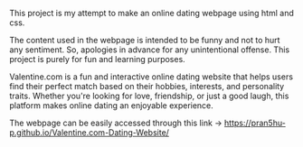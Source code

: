 This project is my attempt to make an online dating webpage using html and css.

The content used in the webpage is intended to be funny and not to hurt any sentiment. So, apologies in advance for any unintentional offense. This project is purely for fun and learning purposes.

Valentine.com is a fun and interactive online dating website that helps users find their perfect match based on their hobbies, interests, and personality traits. 
Whether you're looking for love, friendship, or just a good laugh, this platform makes online dating an enjoyable experience.

The webpage can be easily accessed through this link -> https://pran5hu-p.github.io/Valentine.com-Dating-Website/
